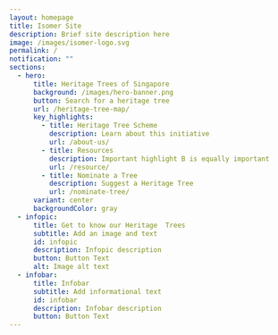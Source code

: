 ```yaml
---
layout: homepage
title: Isomer Site
description: Brief site description here
image: /images/isomer-logo.svg
permalink: /
notification: ""
sections:
  - hero:
      title: Heritage Trees of Singapore
      background: /images/hero-banner.png
      button: Search for a heritage tree
      url: /heritage-tree-map/
      key_highlights:
        - title: Heritage Tree Scheme
          description: Learn about this initiative
          url: /about-us/
        - title: Resources
          description: Important highlight B is equally important
          url: /resource/
        - title: Nominate a Tree
          description: Suggest a Heritage Tree
          url: /nominate-tree/
      variant: center
      backgroundColor: gray
  - infopic:
      title: Get to know our Heritage  Trees
      subtitle: Add an image and text
      id: infopic
      description: Infopic description
      button: Button Text
      alt: Image alt text
  - infobar:
      title: Infobar
      subtitle: Add informational text
      id: infobar
      description: Infobar description
      button: Button Text
---
```

